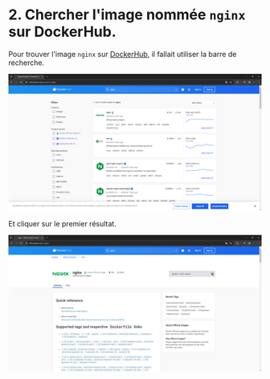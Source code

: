 # 2. Chercher l'image nommée `nginx` sur DockerHub.

Pour trouver l'image `nginx` sur <a href='https://hub.docker.com/'>DockerHub</a>, il fallait utiliser la barre de recherche.

![](./assets/search-step.png)

Et cliquer sur le premier résultat.

![](./assets/nginx-docker-hub.png)